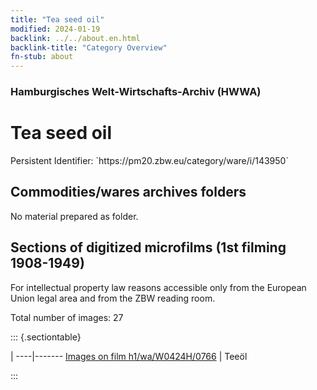 ```yaml
---
title: "Tea seed oil"
modified: 2024-01-19
backlink: ../../about.en.html
backlink-title: "Category Overview"
fn-stub: about
---
```


### Hamburgisches Welt-Wirtschafts-Archiv (HWWA)

# Tea seed oil

<div class="hint">Persistent Identifier: `https://pm20.zbw.eu/category/ware/i/143950`</div>







## Commodities/wares archives folders





No material prepared as folder.



<a id="filmsections" />

## Sections of digitized microfilms (1st filming 1908-1949)

<p>For intellectual property law reasons accessible only from the European Union legal area and from the ZBW reading room.</p>



<p>Total number of images: 27</p>




::: {.sectiontable}

 | 
----|-------
<a class="btn" href="https://pm20.zbw.eu/film/h1/wa/W0424H/0766" rel="nofollow">Images on film h1/wa/W0424H/0766</a> | Teeöl


:::
















